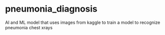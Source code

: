 # pneumonia_diagnosis
AI and ML model that uses images from kaggle to train a model to recognize pneumonia chest xrays
